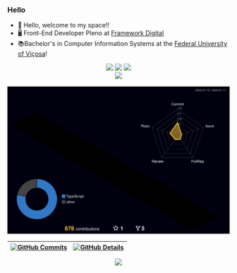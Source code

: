 ### Hello

- 👋 Hello, welcome to my space!!
- 🖥️ Front-End Developer Pleno at [Framework Digital](https://www.frameworkdigital.com.br/)
- 📚Bachelor's in Computer Information Systems at the [Federal University of Viçosa](https://www.ufv.br/)!

<div  align="center"> 
  <a href="https://www.instagram.com/herculesoliveir/" target="_blank"><img src="https://img.shields.io/badge/-Instagram-%23E4405F?style=for-the-badge&logo=instagram&logoColor=white" target="_blank"></a>
  <a href = "mailto:herculesoliveira@frwk.com.br"><img src="https://img.shields.io/badge/-Gmail-%23333?style=for-the-badge&logo=gmail&logoColor=white" target="_blank"></a>
  <a href="https://www.linkedin.com/in/hercules-oliveira-18599b1b0/" target="_blank"><img src="https://img.shields.io/badge/-LinkedIn-%230077B5?style=for-the-badge&logo=linkedin&logoColor=white" target="_blank"></a> 
 
</div>

<div align="center">
  <img src="https://visitor-badge.laobi.icu/badge?page_id=her.her&"  />
</div>

![Status](./profile-3d-contrib/profile-night-rainbow.svg)

| [![GitHub Commits](http://github-profile-summary-cards.vercel.app/api/cards/productive-time?username=herculesoliverr&theme=dracula&utcOffset=-3)](https://github.com/vn7n24fzkq/github-profile-summary-cards) | [![GitHub Details](http://github-profile-summary-cards.vercel.app/api/cards/profile-details?username=herculesoliverr&theme=dracula)](https://github.com/vn7n24fzkq/github-profile-summary-cards) |
| ------------------------------------------------------------------------------------------------------------------------------------------------------------------------------------------------------------- | ------------------------------------------------------------------------------------------------------------------------------------------------------------------------------------------------ |

  <div align="center" >
      <a href="https://skillicons.dev"   >
        <img src="https://skillicons.dev/icons?i=javascript,typescript,react,git,nodejs,tailwind,vite" />
      </a>
    <br />
  </div>

<!--
**herculesoliverr/herculesoliverr** is a ✨ _special_ ✨ repository because its `README.md` (this file) appears on your GitHub profile.

Here are some ideas to get you started:

- 🔭 I’m currently working on ...
- 🌱 I’m currently learning ...
- 👯 I’m looking to collaborate on ...
- 🤔 I’m looking for help with ...
- 💬 Ask me about ...
- 📫 How to reach me: ...
- 😄 Pronouns: ...
- ⚡ Fun fact: ...
-->

